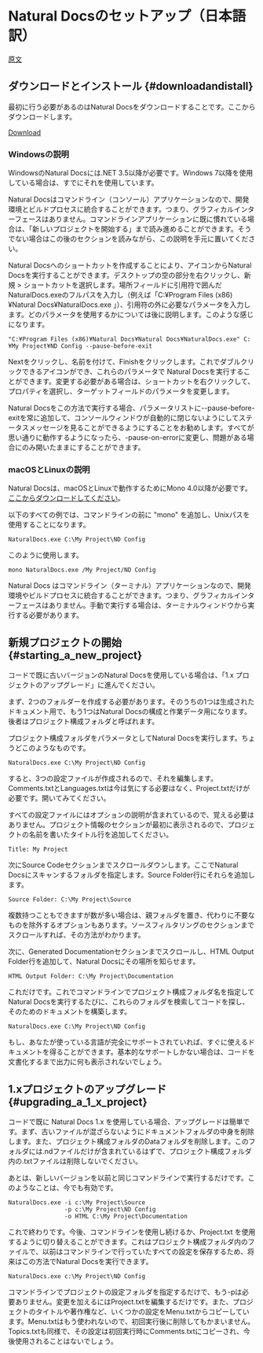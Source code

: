 # Natural Docsのセットアップ（日本語訳）

[原文](https://www.naturaldocs.org/getting_started/getting_set_up/)

## ダウンロードとインストール {#downloadandistall}

最初に行う必要があるのはNatural Docsをダウンロードすることです。ここからダウンロードします。

[Download](https://www.naturaldocs.org/download)

### Windowsの説明

WindowsのNatural Docsには.NET 3.5以降が必要です。Windows 7以降を使用している場合は、すでにそれを使用しています。

Natural Docsはコマンドライン（コンソール）アプリケーションなので、開発環境とビルドプロセスに統合することができます。つまり、グラフィカルインターフェースはありません。コマンドラインアプリケーションに既に慣れている場合は、「新しいプロジェクトを開始する」まで読み進めることができます。そうでない場合はこの後のセクションを読みながら、この説明を手元に置いてください。

Natural Docsへのショートカットを作成することにより、アイコンからNatural Docsを実行することができます。デスクトップの空の部分を右クリックし、新規 > ショートカットを選択します。場所フィールドに引用符で囲んだNaturalDocs.exeのフルパスを入力し（例えば「C:¥Program Files (x86)¥Natural Docs¥NaturalDocs.exe 」）、引用符の外に必要なパラメータを入力します。どのパラメータを使用するかについては後に説明します。このような感じになります。

```
"C:¥Program Files (x86)¥Natural Docs¥Natural Docs¥NaturalDocs.exe" C:¥My Project¥ND Config --pause-before-exit
```

Nextをクリックし、名前を付けて、Finishをクリックします。これでダブルクリックできるアイコンができ、これらのパラメータで Natural Docsを実行することができます。変更する必要がある場合は、ショートカットを右クリックして、プロパティを選択し、ターゲットフィールドのパラメータを変更します。

Natural Docsをこの方法で実行する場合、パラメータリストに--pause-before-exitを常に追加して、コンソールウィンドウが自動的に閉じないようにしてステータスメッセージを見ることができるようにすることをお勧めします。すべてが思い通りに動作するようになったら、-pause-on-errorに変更し、問題がある場合にのみ開いたままにすることができます。

### macOSとLinuxの説明

Natural Docsは、macOSとLinuxで動作するためにMono 4.0以降が必要です。[ここからダウンロードしてください](http://www.mono-project.com/download)。

以下のすべての例では、コマンドラインの前に "mono" を追加し、Unixパスを使用することになります。

```
NaturalDocs.exe C:\My Project\ND Config
```

このように使用します。

```
mono NaturalDocs.exe /My Project/ND Config
```

Natural Docs はコマンドライン（ターミナル）アプリケーションなので、開発環境やビルドプロセスに統合することができます。つまり、グラフィカルインターフェースはありません。手動で実行する場合は、ターミナルウィンドウから実行する必要があります。

## 新規プロジェクトの開始 {#starting_a_new_project}

コードで既に古いバージョンのNatural Docsを使用している場合は、「1.x プロジェクトのアップグレード」に進んでください。

まず、2つのフォルダーを作成する必要があります。そのうちの1つは生成されたドキュメント用で、もう1つはNatural Docsの構成と作業データ用になります。後者はプロジェクト構成フォルダと呼ばれます。

プロジェクト構成フォルダをパラメータとしてNatural Docsを実行します。ちょうどこのようなものです。

```
NaturalDocs.exe C:\My Project\ND Config
```

すると、3つの設定ファイルが作成されるので、それを編集します。Comments.txtとLanguages.txtは今は気にする必要はなく、Project.txtだけが必要です。開いてみてください。

すべての設定ファイルにはオプションの説明が含まれているので、覚える必要はありません。プロジェクト情報のセクションが最初に表示されるので、プロジェクトの名前を書いたタイトル行を追加してください。

```
Title: My Project
```

次にSource Codeセクションまでスクロールダウンします。ここでNatural Docsにスキャンするフォルダを指定します。Source Folder行にそれらを追加します。

```
Source Folder: C:\My Project\Source
```

複数持つこともできますが数が多い場合は、親フォルダを置き、代わりに不要なものを除外するオプションもあります。ソースフィルタリングのセクションまでスクロールすれば、その方法がわかります。

次に、Generated Documentationセクションまでスクロールし、HTML Output Folder行を追加して、Natural Docsにその場所を知らせます。

```
HTML Output Folder: C:\My Project\Documentation
```

これだけです。これでコマンドラインでプロジェクト構成フォルダ名を指定してNatural Docsを実行するたびに、これらのフォルダを検索してコードを探し、そのためのドキュメントを構築します。

```
NaturalDocs.exe C:\My Project\ND Config
```

もし、あなたが使っている言語が完全にサポートされていれば、すぐに使えるドキュメントを得ることができます。基本的なサポートしかない場合は、コードを文書化するまで出力に何も表示されないでしょう。

## 1.xプロジェクトのアップグレード {#upgrading_a_1_x_project}

コードで既に Natural Docs 1.x を使用している場合、アップグレードは簡単です。まず、古いファイルが混ざらないようにドキュメントフォルダの中身を削除します。また、プロジェクト構成フォルダのDataフォルダを削除します。このフォルダには.ndファイルだけが含まれているはずで、プロジェクト構成フォルダ内の.txtファイルは削除しないでください。

あとは、新しいバージョンを以前と同じコマンドラインで実行するだけです。このようなことは、今でも有効です。

```
NaturalDocs.exe -i c:\My Project\Source
                -p c:\My Project\ND Config
                -o HTML C:\My Project\Documentation
```

これで終わりです。今後、コマンドラインを使用し続けるか、Project.txt を使用するように切り替えることができます。これはプロジェクト構成フォルダ内のファイルで、以前はコマンドラインで行っていたすべての設定を保存するため、将来はこの方法でNatural Docsを実行できます。

```
NaturalDocs.exe c:\My Project\ND Config
```

コマンドラインでプロジェクトの設定フォルダを指定するだけで、もう-pは必要ありません。変更を加えるにはProject.txtを編集するだけです。また、プロジェクトのタイトルや著作権など、いくつかの設定をMenu.txtからコピーしています。Menu.txtはもう使われないので、初回実行後に削除してもかまいません。Topics.txtも同様で、その設定は初回実行時にComments.txtにコピーされ、今後使用されることはないでしょう。